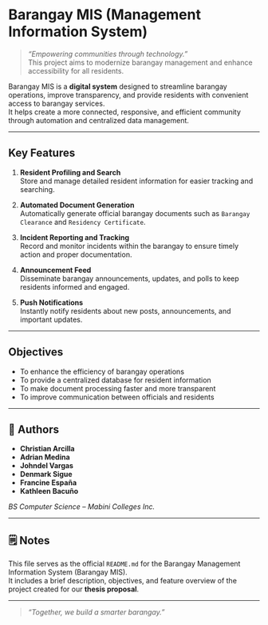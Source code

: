 # Barangay MIS (Management Information System)

> _“Empowering communities through technology.”_  
> This project aims to modernize barangay management and enhance accessibility for all residents.

Barangay MIS is a **digital system** designed to streamline barangay operations, improve transparency, and provide residents with convenient access to barangay services.  
It helps create a more connected, responsive, and efficient community through automation and centralized data management.

---

## Key Features

1. **Resident Profiling and Search**  
   Store and manage detailed resident information for easier tracking and searching.

2. **Automated Document Generation**  
   Automatically generate official barangay documents such as `Barangay Clearance` and `Residency Certificate`.

3. **Incident Reporting and Tracking**  
   Record and monitor incidents within the barangay to ensure timely action and proper documentation.

4. **Announcement Feed**  
   Disseminate barangay announcements, updates, and polls to keep residents informed and engaged.

5. **Push Notifications**  
   Instantly notify residents about new posts, announcements, and important updates.

---

## Objectives

- To enhance the efficiency of barangay operations  
- To provide a centralized database for resident information  
- To make document processing faster and more transparent  
- To improve communication between officials and residents  

---

## 👥 Authors

- **Christian Arcilla**  
- **Adrian Medina**  
- **Johndel Vargas**  
- **Denmark Sigue**  
- **Francine España**  
- **Kathleen Bacuño**

_BS Computer Science – Mabini Colleges Inc._

---

## 🗒️ Notes

This file serves as the official `README.md` for the Barangay Management Information System (Barangay MIS).  
It includes a brief description, objectives, and feature overview of the project created for our **thesis proposal**.

---

> _“Together, we build a smarter barangay.”_
